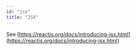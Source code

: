 ```yaml
---
id: "jsx"
title: "JSX"
---
```


See [https://reactjs.org/docs/introducing-jsx.html](https://reactjs.org/docs/introducing-jsx.html)
